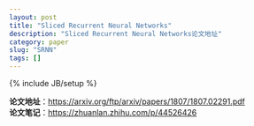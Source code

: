 ```yaml
---
layout: post
title: "Sliced Recurrent Neural Networks"
description: "Sliced Recurrent Neural Networks论文地址"
category: paper
slug: "SRNN"
tags: []
---
```

{% include JB/setup %}

**论文地址**：<https://arxiv.org/ftp/arxiv/papers/1807/1807.02291.pdf>  
**论文笔记**：<https://zhuanlan.zhihu.com/p/44526426>